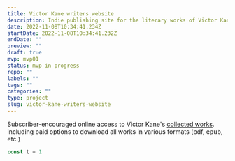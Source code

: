 ```yaml
---
title: Victor Kane writers website
description: Indie publishing site for the literary works of Victor Kane
date: 2022-11-08T10:34:41.234Z
startDate: 2022-11-08T10:34:41.232Z
endDate: ""
preview: ""
draft: true
mvp: mvp01
status: mvp in progress
repo: ""
labels: ""
tags: ""
categories: ""
type: project
slug: victor-kane-writers-website
---
```


Subscriber-encouraged online access to Victor Kane's [collected works](https://victorkane.com). <!--more--> including paid options to download all works in various formats (pdf, epub, etc.)

```js
const t = 1
```
